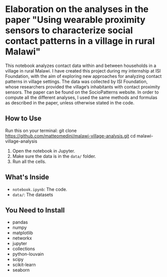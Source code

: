 # Elaboration on the analyses in the paper "Using wearable proximity sensors to characterize social contact patterns in a village in rural Malawi"

This notebook analyzes contact data within and between households in a village in rural Malawi.
I have created this project during my internship at ISI Foundation, with the aim of exploring new approaches for analyzing contact patterns in village settings.
The data was collected by ISI Foundation, whose researchers provided the village’s inhabitants with contact proximity sensors. The paper can be found on the SocioPatterns website.
In order to compute all the different analyses, I used the same methods and formulas as described in the paper, unless otherwise stated in the code. 


## How to Use
Run this on your terminal:
git clone https://github.com/matteomedini/malawi-village-analysis.git
cd malawi-village-analysis

1. Open the notebook in Jupyter.
2. Make sure the data is in the `data/` folder.
3. Run all the cells.

## What's Inside

- `notebook.ipynb`: The code.
- `data/`: The datasets 

## You Need to Install

- pandas
- numpy
- matplotlib
- networkx
- jupyter
- collections
- python-louvain
- scipy
- scikit-learn
- seaborn
